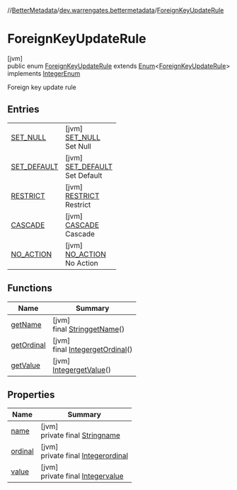 //[BetterMetadata](../../../index.md)/[dev.warrengates.bettermetadata](../index.md)/[ForeignKeyUpdateRule](index.md)

# ForeignKeyUpdateRule

[jvm]\
public enum [ForeignKeyUpdateRule](index.md) extends [Enum](https://docs.oracle.com/javase/8/docs/api/java/lang/Enum.html)&lt;[ForeignKeyUpdateRule](index.md)&gt; implements [IntegerEnum](../-integer-enum/index.md)

Foreign key update rule

## Entries

| | |
|---|---|
| [SET_NULL](-s-e-t_-n-u-l-l/index.md) | [jvm]<br>[SET_NULL](-s-e-t_-n-u-l-l/index.md)<br>Set Null |
| [SET_DEFAULT](-s-e-t_-d-e-f-a-u-l-t/index.md) | [jvm]<br>[SET_DEFAULT](-s-e-t_-d-e-f-a-u-l-t/index.md)<br>Set Default |
| [RESTRICT](-r-e-s-t-r-i-c-t/index.md) | [jvm]<br>[RESTRICT](-r-e-s-t-r-i-c-t/index.md)<br>Restrict |
| [CASCADE](-c-a-s-c-a-d-e/index.md) | [jvm]<br>[CASCADE](-c-a-s-c-a-d-e/index.md)<br>Cascade |
| [NO_ACTION](-n-o_-a-c-t-i-o-n/index.md) | [jvm]<br>[NO_ACTION](-n-o_-a-c-t-i-o-n/index.md)<br>No Action |

## Functions

| Name | Summary |
|---|---|
| [getName](get-name.md) | [jvm]<br>final [String](https://docs.oracle.com/javase/8/docs/api/java/lang/String.html)[getName](get-name.md)() |
| [getOrdinal](get-ordinal.md) | [jvm]<br>final [Integer](https://docs.oracle.com/javase/8/docs/api/java/lang/Integer.html)[getOrdinal](get-ordinal.md)() |
| [getValue](get-value.md) | [jvm]<br>[Integer](https://docs.oracle.com/javase/8/docs/api/java/lang/Integer.html)[getValue](get-value.md)() |

## Properties

| Name | Summary |
|---|---|
| [name](../-version-column-type/-i-s_-p-s-e-u-d-o_-c-o-l-u-m-n/index.md#-372974862%2FProperties%2F-1216412040) | [jvm]<br>private final [String](https://docs.oracle.com/javase/8/docs/api/java/lang/String.html)[name](../-version-column-type/-i-s_-p-s-e-u-d-o_-c-o-l-u-m-n/index.md#-372974862%2FProperties%2F-1216412040) |
| [ordinal](../-version-column-type/-i-s_-p-s-e-u-d-o_-c-o-l-u-m-n/index.md#-739389684%2FProperties%2F-1216412040) | [jvm]<br>private final [Integer](https://docs.oracle.com/javase/8/docs/api/java/lang/Integer.html)[ordinal](../-version-column-type/-i-s_-p-s-e-u-d-o_-c-o-l-u-m-n/index.md#-739389684%2FProperties%2F-1216412040) |
| [value](-n-o_-a-c-t-i-o-n/index.md#409097453%2FProperties%2F-1216412040) | [jvm]<br>private final [Integer](https://docs.oracle.com/javase/8/docs/api/java/lang/Integer.html)[value](-n-o_-a-c-t-i-o-n/index.md#409097453%2FProperties%2F-1216412040) |
